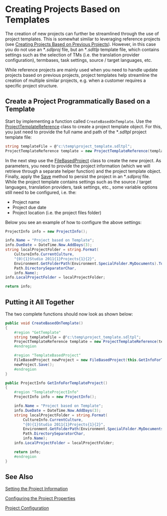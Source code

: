 Creating Projects Based on Templates
==

The creation of new projects can further be streamlined through the use of project templates. This is somewhat similar to leveraging reference projects (see [Creating Projects Based on Previous Projects](creating_project_based_on_prev_proj.md)). However, in this case you do not use an **.sdlproj* file, but an **.sdltlp* template file, which contains settings such as the selection of TMs (i.e. the translation provider configuration), termbases, task settings, source / target languages, etc.

While reference projects are mainly used when you need to handle update projects based on previous projects, project templates help streamline the creation of multiple similar projects, e.g. when a customer requires a specific project structure.

Create a Project Programmatically Based on a Template
--

Start by implementing a function called ```CreateBasedOnTemplate```. Use the [ProjectTemplateReference](../../api/projectautomation/Sdl.ProjectAutomation.Core.ProjectTemplateReference.yml) class to create a project template object. For this, you just need to provide the full name and path of the **.sdltpl* project template file:

```cs
string templateFile = @"c:\temp\project_template.sdltpl";
ProjectTemplateReference template = new ProjectTemplateReference(templateFile);
```

In the next step use the [FileBasedProject](../../api/projectautomation/Sdl.ProjectAutomation.FileBased.FileBasedProject.yml) class to create the new project. As parameters, you need to provide the project information (which we will retrieve through a separate helper function) and the project template object. Finally, apply the  [Save](../../api/projectautomation/Sdl.ProjectAutomation.FileBased.FileBasedProject.yml#Sdl_ProjectAutomation_FileBased_FileBasedProject_Save) method to persist the project in an **.sdlproj* file.
While the project template contains settings such as the source / target languages, translation providers, task settings, etc., some variable options still need to be configured, i.e. the:

* Project name
* Project due date
* Project location (i.e. the project files folder)

Below you see an example of how to configure the above settings:

```cs
ProjectInfo info = new ProjectInfo();

info.Name = "Project based on Template";
info.DueDate = DateTime.Now.AddDays(3);
string localProjectFolder = string.Format(
    CultureInfo.CurrentCulture,
    "{0){1}Studio 2011{1}Projects{1}{2}",
    Environment.GetFolderPath(Environment.SpecialFolder.MyDocuments).ToString(),
    Path.DirectorySeparatorChar,
    info.Name);
info.LocalProjectFolder = localProjectFolder;

return info;
```

Putting it All Together
--

The two complete functions should now look as shown below:

```cs
public void CreateBasedOnTemplate()
{
    #region "GetTemplate"
    string templateFile = @"c:\temp\project_template.sdltpl";
    ProjectTemplateReference template = new ProjectTemplateReference(templateFile);
    #endregion

    #region "TemplateBasedProject"
    FileBasedProject newProject = new FileBasedProject(this.GetInfoForTemplateProject(), template);
    newProject.Save();
    #endregion
}
```

```cs
public ProjectInfo GetInfoForTemplateProject()
{
    #region "TemplateProjectInfo"
    ProjectInfo info = new ProjectInfo();

    info.Name = "Project based on Template";
    info.DueDate = DateTime.Now.AddDays(3);
    string localProjectFolder = string.Format(
        CultureInfo.CurrentCulture,
        "{0){1}Studio 2011{1}Projects{1}{2}",
        Environment.GetFolderPath(Environment.SpecialFolder.MyDocuments).ToString(),
        Path.DirectorySeparatorChar,
        info.Name);
    info.LocalProjectFolder = localProjectFolder;

    return info;
    #endregion
}
```

See Also
--



[Setting the Project Information](setting_the_project_information.md)

[Configuring the Project Properties](configuring_the_project_properties.md)

[Project Configuration](project_configuration.md)